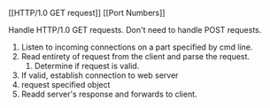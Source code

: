 [[HTTP/1.0 GET request]]
[[Port Numbers]]

Handle HTTP/1.0 GET requests. Don't need to handle POST requests. 

1. Listen to incoming connections on a part specified by cmd line. 
2. Read entirety of request from the client and parse the request.
	1. Determine if request is valid.
3. If valid, establish connection to web server
4. request specified object
5. Readd server's response and forwards to client.

